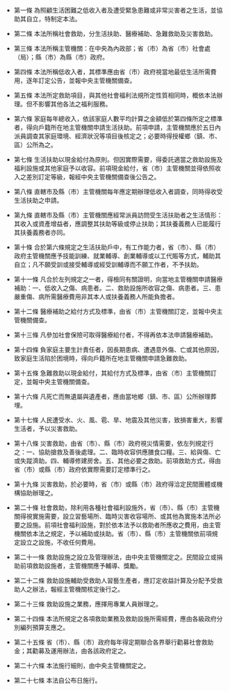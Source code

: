 * 第一條 為照顧生活困難之低收入者及遭受緊急患難或非常災害者之生活，並協助其自立，特制定本法。

* 第二條 本法所稱社會救助，分生活扶助、醫療補助、急難救助及災害救助。

* 第三條 本法所稱主管機關：在中央為內政部；省（市）為省（市）社會處（局）；縣（市）為縣（市）政府。

* 第四條 本法所稱低收入者，其標準應由省（市）政府視當地最低生活所需費用，逐年訂定公告，並報中央主管機關備查。

* 第五條 本法所定救助項目，與其他社會福利法規所定性質相同時，概依本法辦理。但不影響其他各法之福利服務。

* 第六條 家庭每年總收入，依該家庭人數平均計算之金額低於第四條所定之標準者，得向戶籍所在地主管機關申請生活扶助。前項申請，主管機關應於五日內派員調查其家庭環境、經濟狀況等項目後核定之；必要時得授權鄉（鎮、市、區）公所為之。

* 第七條 生活扶助以現金給付為原則。但因實際需要，得委託適當之救助設施及福利設施或其他家庭予以收容。前項現金給付，省（市）主管機關並得依照收入之差別訂定等級，報經中央主管機關備查後公告之。

* 第八條 直轄市及縣（市）主管機關每年應定期辦理低收入者調查，同時得收受生活扶助之申請。

* 第九條 直轄市及縣（市）主管機關應經常派員訪問受生活扶助者之生活情形：其收入或資產增益者，應調整其扶助等級或停止扶助；其扶養義務人已能履行其扶養義務者亦同。

* 第十條 合於第六條規定之生活扶助戶中，有工作能力者，省（市）、縣（市）政府主管機關應予技能訓練、就業輔導、創業輔導或以工代賑等方式，輔助其自立；凡不願受訓或接受輔導或經受訓輔導而不願工作者，不予扶助。

* 第十一條 凡合於左列規定之一者，得檢同有關證明，向當地主管機關申請醫療補助：一、低收入之傷、病患者。二、救助設施所收容之傷、病患者。三、患嚴重傷、病所需醫療費用非其本人或扶養義務人所能負擔者。

* 第十二條 醫療補助之給付方式及標準，由省（市）主管機關訂定，並報中央主管機關備查。

* 第十三條 凡參加社會保險可取得醫療給付者，不得再依本法申請醫療補助。

* 第十四條 負家庭主要生計責任者，因長期患病、遭遇意外傷、亡或其他原因，致家庭生活陷於困境時，得向戶籍所在地主管機關申請急難救助。

* 第十五條 急難救助以現金給付，其給付方式及標準，由省（市）主管機關訂定，並報中央主管機關備查。

* 第十六條 凡死亡而無遺屬與遺產者，應由當地鄉（鎮、市、區）公所辦理葬埋。

* 第十七條 人民遭受水、火、風、雹、旱、地震及其他災害，致損害重大，影響生活者，予以災害救助。

* 第十八條 災害救助，由省（市）、縣（市）政府視災情需要，依左列規定行之：一、協助搶救及善後處理。二、臨時收容供應膳食口糧。三、給與傷、亡或失蹤濟助。四、輔導修建房舍。五、其他必要之救助。前項救助方式，得由省（市）或縣（市）政府依實際需要訂定標準行之。

* 第十九條 災害救助，於必要時，省（市）或縣（市）政府得洽定民間團體或機構協助辦理之。

* 第二十條 社會救助，除利用各種社會福利設施外，省（市）、縣（市）主管機關得視實施需要，設立習藝場所、臨時災害收容場所、或其他為實施本法所必要之設施。前項社會福利設施，對於依本法予以救助者所應收之費用，由主管機關依本法之規定，予以補助或扶助。省（市）、縣（市）主管機關依前項規定設立之設施，不收任何費用。

* 第二十一條 救助設施之設立及管理辦法，由中央主管機關定之。民間設立或捐助前項救助設施者，主管機關應予輔導、獎勵。

* 第二十二條 救助設施輔助受救助人習藝生產者，應訂定收益計算及分配予受救助人之辦法，報經主管機關核定後行之。

* 第二十三條 救助設施之業務，應擇用專業人員辦理之。

* 第二十四條 本法所規定之各項救助業務及救助設施所需經費，應由各級政府分別編列預算支應之。

* 第二十五條 省（市）、縣（市）政府每年得定期聯合各界舉行勸募社會救助金；其勸募及運用辦法，由各該政府定之。

* 第二十六條 本法施行細則，由中央主管機關定之。

* 第二十七條 本法自公布日施行。

